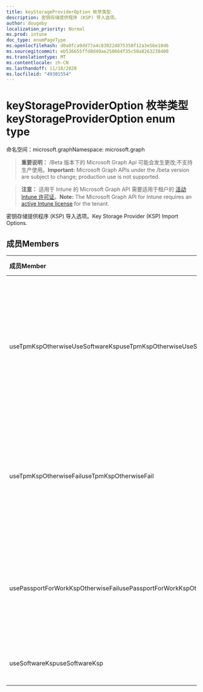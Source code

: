 ```yaml
---
title: keyStorageProviderOption 枚举类型
description: 密钥存储提供程序 (KSP) 导入选项。
author: dougeby
localization_priority: Normal
ms.prod: intune
doc_type: enumPageType
ms.openlocfilehash: d0a0fca9dd77a4c83022d875350f12a3e56e18d6
ms.sourcegitcommit: eb536655ffd8d49ae258664f35c50a8263238400
ms.translationtype: MT
ms.contentlocale: zh-CN
ms.lasthandoff: 11/18/2020
ms.locfileid: "49301554"
---
```

# <a name="keystorageprovideroption-enum-type"></a><span data-ttu-id="2f1f6-103">keyStorageProviderOption 枚举类型</span><span class="sxs-lookup"><span data-stu-id="2f1f6-103">keyStorageProviderOption enum type</span></span>

<span data-ttu-id="2f1f6-104">命名空间：microsoft.graph</span><span class="sxs-lookup"><span data-stu-id="2f1f6-104">Namespace: microsoft.graph</span></span>

> <span data-ttu-id="2f1f6-105">**重要说明：** /Beta 版本下的 Microsoft Graph Api 可能会发生更改;不支持生产使用。</span><span class="sxs-lookup"><span data-stu-id="2f1f6-105">**Important:** Microsoft Graph APIs under the /beta version are subject to change; production use is not supported.</span></span>

> <span data-ttu-id="2f1f6-106">**注意：** 适用于 Intune 的 Microsoft Graph API 需要适用于租户的 [活动 Intune 许可证](https://go.microsoft.com/fwlink/?linkid=839381)。</span><span class="sxs-lookup"><span data-stu-id="2f1f6-106">**Note:** The Microsoft Graph API for Intune requires an [active Intune license](https://go.microsoft.com/fwlink/?linkid=839381) for the tenant.</span></span>

<span data-ttu-id="2f1f6-107">密钥存储提供程序 (KSP) 导入选项。</span><span class="sxs-lookup"><span data-stu-id="2f1f6-107">Key Storage Provider (KSP) Import Options.</span></span>

## <a name="members"></a><span data-ttu-id="2f1f6-108">成员</span><span class="sxs-lookup"><span data-stu-id="2f1f6-108">Members</span></span>
|<span data-ttu-id="2f1f6-109">成员</span><span class="sxs-lookup"><span data-stu-id="2f1f6-109">Member</span></span>|<span data-ttu-id="2f1f6-110">值</span><span class="sxs-lookup"><span data-stu-id="2f1f6-110">Value</span></span>|<span data-ttu-id="2f1f6-111">说明</span><span class="sxs-lookup"><span data-stu-id="2f1f6-111">Description</span></span>|
|:---|:---|:---|
|<span data-ttu-id="2f1f6-112">useTpmKspOtherwiseUseSoftwareKsp</span><span class="sxs-lookup"><span data-stu-id="2f1f6-112">useTpmKspOtherwiseUseSoftwareKsp</span></span>|<span data-ttu-id="2f1f6-113">0</span><span class="sxs-lookup"><span data-stu-id="2f1f6-113">0</span></span>|<span data-ttu-id="2f1f6-114">导入到受信任的平台模块 (TPM) KSP （如果存在），否则导入到软件 KSP。</span><span class="sxs-lookup"><span data-stu-id="2f1f6-114">Import to Trusted Platform Module (TPM) KSP if present, otherwise import to Software KSP.</span></span>|
|<span data-ttu-id="2f1f6-115">useTpmKspOtherwiseFail</span><span class="sxs-lookup"><span data-stu-id="2f1f6-115">useTpmKspOtherwiseFail</span></span>|<span data-ttu-id="2f1f6-116">1</span><span class="sxs-lookup"><span data-stu-id="2f1f6-116">1</span></span>|<span data-ttu-id="2f1f6-117">导入到受信任的平台模块 (TPM) KSP （如果存在），否则会失败。</span><span class="sxs-lookup"><span data-stu-id="2f1f6-117">Import to Trusted Platform Module (TPM) KSP if present, otherwise fail.</span></span>|
|<span data-ttu-id="2f1f6-118">usePassportForWorkKspOtherwiseFail</span><span class="sxs-lookup"><span data-stu-id="2f1f6-118">usePassportForWorkKspOtherwiseFail</span></span>|<span data-ttu-id="2f1f6-119">双面</span><span class="sxs-lookup"><span data-stu-id="2f1f6-119">2</span></span>|<span data-ttu-id="2f1f6-120">导入 Passport for work KSP （如果可用），否则会失败。</span><span class="sxs-lookup"><span data-stu-id="2f1f6-120">Import to Passport for work KSP if available, otherwise fail.</span></span>|
|<span data-ttu-id="2f1f6-121">useSoftwareKsp</span><span class="sxs-lookup"><span data-stu-id="2f1f6-121">useSoftwareKsp</span></span>|<span data-ttu-id="2f1f6-122">第三章</span><span class="sxs-lookup"><span data-stu-id="2f1f6-122">3</span></span>|<span data-ttu-id="2f1f6-123">导入到软件 KSP。</span><span class="sxs-lookup"><span data-stu-id="2f1f6-123">Import to Software KSP.</span></span>|




